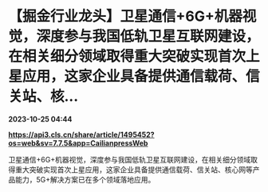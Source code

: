 # 【掘金行业龙头】卫星通信+6G+机器视觉，深度参与我国低轨卫星互联网建设，在相关细分领域取得重大突破实现首次上星应用，这家企业具备提供通信载荷、信关站、核...

**2023-10-25 04:44**

**https://api3.cls.cn/share/article/1495452?os=web&sv=7.7.5&app=CailianpressWeb**

卫星通信+6G+机器视觉，深度参与我国低轨卫星互联网建设，在相关细分领域取得重大突破实现首次上星应用，这家企业具备提供通信载荷、信关站、核心网等产品能力，5G+解决方案已在多个领域落地应用。